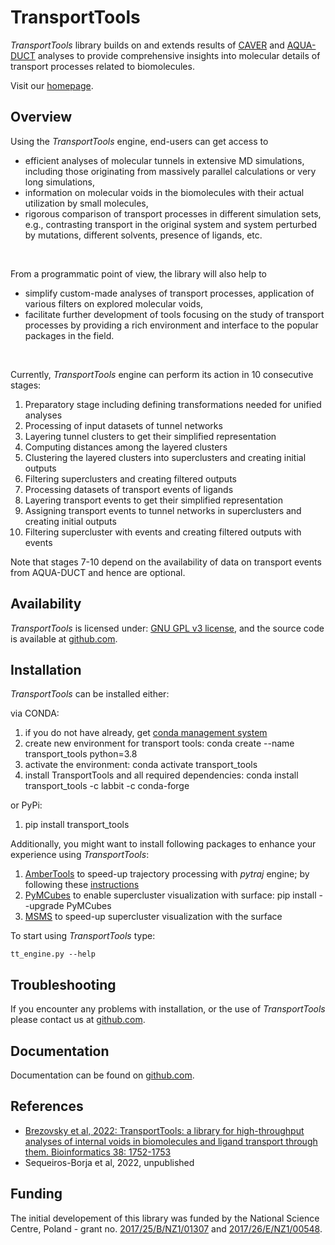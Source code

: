 TransportTools
==============

*TransportTools* library builds on and extends results of [CAVER](http://caver.cz) and [AQUA-DUCT](http://aquaduct.pl) analyses to provide comprehensive insights into molecular details of transport processes related to biomolecules.

Visit our [homepage](http://labbit.eu/software).

## Overview

Using the *TransportTools* engine, end-users can get access to 
* efficient analyses of molecular tunnels in extensive MD simulations, including those originating from massively parallel calculations or very long simulations,
* information on molecular voids in the biomolecules with their actual utilization by small molecules, 
* rigorous comparison of transport processes in different simulation sets, e.g., contrasting transport in the original system and system perturbed by mutations, different solvents, presence of ligands, etc.

<br>

From a programmatic point of view, the library will also help to 
* simplify custom-made analyses of transport processes, application of various filters on explored molecular voids, 
* facilitate further development of tools focusing on the study of transport processes by providing a rich environment and interface to the popular packages in the field.

<br>

Currently, *TransportTools* engine can perform its action in 10 consecutive stages:
1. Preparatory stage including defining transformations needed for unified analyses
2. Processing of input datasets of tunnel networks
3. Layering tunnel clusters to get their simplified representation
4. Computing distances among the layered clusters
5. Clustering the layered clusters into superclusters and creating initial outputs
6. Filtering superclusters and creating filtered outputs
7. Processing datasets of transport events of ligands
8. Layering transport events to get their simplified representation
9. Assigning transport events to tunnel networks in superclusters and creating initial outputs 
10. Filtering supercluster with events and creating filtered outputs with events

Note that stages 7-10 depend on the availability of data on transport events from AQUA-DUCT and hence are optional.    
    
    
## Availability

*TransportTools* is licensed under: [GNU GPL v3 license](https://www.gnu.org/licenses/gpl-3.0.en.html), and 
the source code is available at [github.com](https://github.com/labbit-eu/transport_tools).

## Installation

*TransportTools* can be installed either:
<br>

via CONDA:
1. if you do not have already, get [conda management system](https://conda.io/projects/conda/en/latest/user-guide/install/download.html)
2. create new environment for transport tools:  conda create --name transport_tools python=3.8
3. activate the environment: conda activate transport_tools 
4. install TransportTools and all required dependencies: conda install transport_tools -c labbit -c conda-forge

or PyPi:
1. pip install transport_tools

Additionally, you might want to install following packages to enhance your experience using *TransportTools*:
1. [AmberTools](http://ambermd.org/AmberTools.php) to speed-up trajectory processing with *pytraj* engine; by following these [instructions](http://ambermd.org/GetAmber.php#ambertools)
2. [PyMCubes](https://github.com/pmneila/PyMCubes) to enable supercluster visualization with surface: pip install --upgrade PyMCubes
3. [MSMS](https://ccsb.scripps.edu/msms/) to speed-up supercluster visualization with the surface

To start using *TransportTools* type:

    tt_engine.py --help

 

## Troubleshooting

If you encounter any problems with installation, or the use of *TransportTools* please contact us at [github.com](https://github.com/labbit-eu/transport_tools/issues).

## Documentation

Documentation can be found on [github.com](https://github.com/labbit-eu/transport_tools).

## References
* [Brezovsky et al, 2022: TransportTools: a library for high-throughput analyses of internal voids in biomolecules and ligand transport through them. Bioinformatics 38: 1752-1753](https://doi.org/10.1093/bioinformatics/btab872)
* Sequeiros-Borja et al, 2022, unpublished

## Funding
 The initial developement of this library was funded by the National Science Centre, Poland - grant no. [2017/25/B/NZ1/01307](https://projekty.ncn.gov.pl/en/index.php?projekt_id=373166) and [2017/26/E/NZ1/00548](https://projekty.ncn.gov.pl/en/index.php?projekt_id=384020).